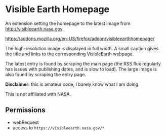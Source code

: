 # Visible Earth Homepage

An extension setting the homepage to the latest image from http://visibleearth.nasa.gov.

https://addons.mozilla.org/en-US/firefox/addon/visibleearthhomepage/

The high-resolution image is displayed in full width.
A small caption gives the title and links to the corresponding VisibleEarth webpage.

The latest entry is found by scraping the main page (the RSS flux regularly has issues with publishing dates, and is slow to load). The large image is also found by scraping the entry page.

**Disclaimer:** this is amateur code, I barely know what I am doing

This is not affiliated with NASA.

## Permissions

- webRequest
- access to `https://visibleearth.nasa.gov/*`
